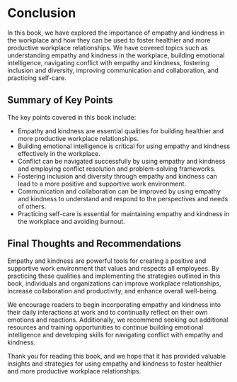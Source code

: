 # Conclusion

In this book, we have explored the importance of empathy and kindness in the workplace and how they can be used to foster healthier and more productive workplace relationships. We have covered topics such as understanding empathy and kindness in the workplace, building emotional intelligence, navigating conflict with empathy and kindness, fostering inclusion and diversity, improving communication and collaboration, and practicing self-care.

Summary of Key Points
---------------------

The key points covered in this book include:

* Empathy and kindness are essential qualities for building healthier and more productive workplace relationships.
* Building emotional intelligence is critical for using empathy and kindness effectively in the workplace.
* Conflict can be navigated successfully by using empathy and kindness and employing conflict resolution and problem-solving frameworks.
* Fostering inclusion and diversity through empathy and kindness can lead to a more positive and supportive work environment.
* Communication and collaboration can be improved by using empathy and kindness to understand and respond to the perspectives and needs of others.
* Practicing self-care is essential for maintaining empathy and kindness in the workplace and avoiding burnout.

Final Thoughts and Recommendations
----------------------------------

Empathy and kindness are powerful tools for creating a positive and supportive work environment that values and respects all employees. By practicing these qualities and implementing the strategies outlined in this book, individuals and organizations can improve workplace relationships, increase collaboration and productivity, and enhance overall well-being.

We encourage readers to begin incorporating empathy and kindness into their daily interactions at work and to continually reflect on their own emotions and reactions. Additionally, we recommend seeking out additional resources and training opportunities to continue building emotional intelligence and developing skills for navigating conflict with empathy and kindness.

Thank you for reading this book, and we hope that it has provided valuable insights and strategies for using empathy and kindness to foster healthier and more productive workplace relationships.